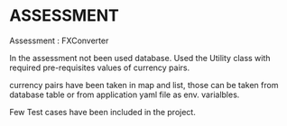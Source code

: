 # ASSESSMENT
Assessment : FXConverter

In the assessment not been used database. 
Used the Utility class with required pre-requisites values of currency pairs. 

currency pairs have been taken in map and list, those can be taken from database table or from application yaml file as env. varialbles.

Few Test cases have been included in the project. 
